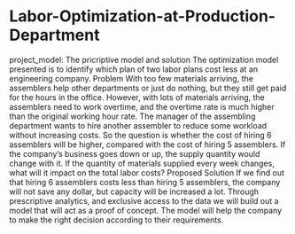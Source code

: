 # Labor-Optimization-at-Production-Department
project_model: The pricriptive model and solution 
The optimization model presented is to identify which plan of two labor plans cost less at an engineering company.
Problem
With too few materials arriving, the assemblers help other departments or just do nothing, but they still get paid for the hours in the office. However, with lots of materials arriving, the assemblers need to work overtime, and the overtime rate is much higher than the original working hour rate. The manager of the assembling department wants to hire another assembler to reduce some workload without increasing costs. So the question is whether the cost of hiring 6 assemblers will be higher, compared with the cost of hiring 5 assemblers. If the company’s business goes down or up, the supply quantity would change with it. If the quantity of materials supplied every week changes, what will it impact on the total labor costs?
Proposed Solution
If we find out that hiring 6 assemblers costs less than hiring 5 assemblers, the company will not save any dollar, but capacity will be increased a lot. Through prescriptive analytics, and exclusive access to the data we will build out a model that will act as a proof of concept. The model will help the company to make the right decision according to their requirements.
